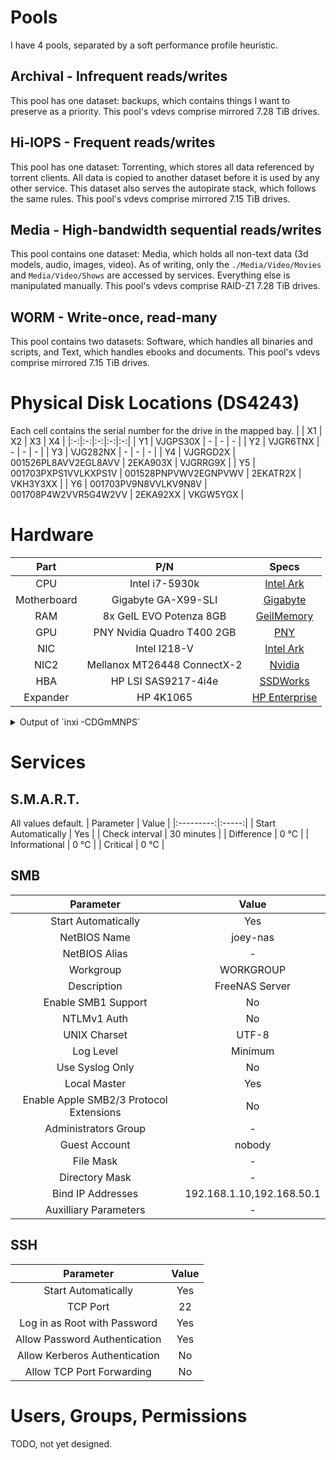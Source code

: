 # Pools
I have 4 pools, separated by a soft performance profile heuristic.
## Archival - Infrequent reads/writes
This pool has one dataset: backups, which contains things I want to preserve as a priority.
This pool's vdevs comprise mirrored 7.28 TiB drives.
## Hi-IOPS - Frequent reads/writes
This pool has one dataset: Torrenting, which stores all data referenced by torrent clients. All data is copied to another dataset before it is used by any other service. This dataset also serves the autopirate stack, which follows the same rules. 
This pool's vdevs comprise mirrored 7.15 TiB drives.
## Media - High-bandwidth sequential reads/writes
This pool contains one dataset: Media, which holds all non-text data (3d models, audio, images, video). As of writing, only the `./Media/Video/Movies` and `Media/Video/Shows` are accessed by services. Everything else is manipulated manually.
This pool's vdevs comprise RAID-Z1 7.28 TiB drives.
## WORM - Write-once, read-many
This pool contains two datasets: Software, which handles all binaries and scripts, and Text, which handles ebooks and documents.
This pool's vdevs comprise mirrored 7.15 TiB drives.

# Physical Disk Locations (DS4243)
Each cell contains the serial number for the drive in the mapped bay.
|  | X1 | X2 | X3 | X4 |
|:-:|:-:|:-:|:-:|:-:|
| Y1 | VJGPS30X             | -                    | - | - | 
| Y2 | VJGR6TNX             | -                    | - | - | 
| Y3 | VJG282NX             | -                    | - | - | 
| Y4 | VJGRGD2X             | 001526PL8AVV2EGL8AVV | 2EKA903X | VJGRRG9X |
| Y5 | 001703PXPS1VVLKXPS1V | 001528PNPVWV2EGNPVWV | 2EKATR2X | VKH3Y3XX |
| Y6 | 001703PV9N8VVLKV9N8V | 001708P4W2VVR5G4W2VV | 2EKA92XX | VKGW5YGX |

# Hardware
| Part | P/N | Specs |
|:----:|:---:|:-----:|
| CPU | Intel i7-5930k | [Intel Ark](https://www.intel.com/content/www/us/en/products/sku/82931/intel-core-i75930k-processor-15m-cache-up-to-3-70-ghz/specifications.html) |
| Motherboard | Gigabyte GA-X99-SLI | [Gigabyte](https://www.gigabyte.com/Motherboard/GA-X99-SLI-rev-10/sp#sp) |
| RAM | 8x GeIL EVO Potenza 8GB | [GeilMemory](http://www.geilmemory.com/product/?id=22) |
| GPU | PNY Nvidia Quadro T400 2GB | [PNY](https://www.pny.com/nvidia-t400) |
| NIC | Intel I218-V | [Intel Ark](https://ark.intel.com/content/www/us/en/ark/products/71305/intel-ethernet-connection-i218v.html)
| NIC2 | Mellanox MT26448 ConnectX-2 | [Nvidia](https://network.nvidia.com/related-docs/prod_adapter_cards/ConnectX-2_QSFP_IB_and_%20SFP_10GigE_Card_User_Manual_MHZH29.pdf)
| HBA | HP LSI SAS9217-4i4e | [SSDWorks](https://www.ssdworks.com/datasheets/LSI_SAS9217-4i4e_PB.pdf) |
| Expander | HP 4K1065 | [HP Enterprise](https://support.hpe.com/hpesc/public/docDisplay?docId=emr_na-c04495958) |

<details>
<summary>Output of `inxi -CDGmMNPS`</summary>
```
System:    Host: joey-nas.local Kernel: FreeBSD 12.2-RELEASE-p3 amd64 bits: 64 Console: tty pts/0 OS: FreeBSD 12.2-RELEASE-p3 
Machine:   Type: Desktop Mobo: Gigabyte model: X99-SLI-CF v: x.x serial: N/A UEFI: American Megatrends v: F24a rev: 5.6 
           date: 01/11/2018 
Memory:    RAM: total: 63.79 GiB used: 62.25 GiB (97.6%) 
           Array-1: capacity: 512 GiB note: check slots: 8 EC: None 
           Device-1: DIMM_A1 size: 8 GiB speed: 2133 MT/s 
           Device-2: DIMM_A2 size: 8 GiB speed: 2133 MT/s 
           Device-3: DIMM_B1 size: 8 GiB speed: 2133 MT/s 
           Device-4: DIMM_B2 size: 8 GiB speed: 2133 MT/s 
           Device-5: DIMM_C1 size: 8 GiB speed: 2133 MT/s 
           Device-6: DIMM_C2 size: 8 GiB speed: 2133 MT/s 
           Device-7: DIMM_D1 size: 8 GiB speed: 2133 MT/s 
           Device-8: DIMM_D2 size: 8 GiB speed: 2133 MT/s 
CPU:       Info: 12-Core model: Intel Core i7-5930K bits: 64 type: MCP cache: L2: 1.5 MiB note: check 
           Speed: 3500 MHz min/max: N/A Core speed (MHz): N/A 
Graphics:  Device-1: NVIDIA GK208B [GeForce GT 710] driver: vgapci 
           Display: server: No display server data found. Headless machine? tty: 177x51 
           Message: Unable to show advanced data. Required tool glxinfo missing. 
Network:   Device-1: Intel Ethernet I218-V driver: em 
           Device-2: Mellanox MT26448 [ConnectX EN 10GigE PCIe 2.0 5GT/s] driver: mlx4_core 
Drives:    Local Storage: total: raw: 123.17 TiB usable: 85.52 TiB used: 26.49 TiB (31.0%) 
           ID-1: /dev/ada0 vendor: Intel model: SSDSCKGW080A4 DC31 size: 74.53 GiB scheme: GPT 
           ID-2: /dev/da0 vendor: Western Digital model: ATA WDC WD80EZAZ-11T 0A83 size: 7.28 TiB scheme: GPT 
           ID-3: /dev/da1 vendor: Seagate model: ATA ST8000DM004-2CX1 0001 size: 7.28 TiB scheme: GPT 
           ID-4: /dev/da10 vendor: HGST (Hitachi) model: HUH728080AL4200 A7D8 size: 7.28 TiB scheme: GPT 
           ID-5: /dev/da11 vendor: Hitachi model: HUH72808CLAR8000 M7K0 size: 7.28 TiB scheme: GPT 
           ID-6: /dev/da12 vendor: Hitachi model: HUH72808CLAR8000 M7K0 size: 7.28 TiB 
           ID-7: /dev/da13 vendor: HGST (Hitachi) model: H7280A520SUN8.0T PD51 size: 7.15 TiB 
           ID-8: /dev/da14 vendor: Hitachi model: HUH72808CLAR8000 M7K0 size: 7.28 TiB scheme: GPT 
           ID-9: /dev/da15 vendor: Hitachi model: HUH72808CLAR8000 M7K0 size: 7.28 TiB scheme: GPT 
           ID-10: /dev/da16 vendor: Hitachi model: HUH72808CLAR8000 M7K0 size: 7.28 TiB 
           ID-11: /dev/da2 vendor: HGST (Hitachi) model: H7280A520SUN8.0T PD51 size: 7.15 TiB scheme: GPT 
           ID-12: /dev/da3 vendor: HGST (Hitachi) model: H7280A520SUN8.0T PD51 size: 7.15 TiB scheme: GPT 
           ID-13: /dev/da4 vendor: HGST (Hitachi) model: HUH728080AL4200 A7D8 size: 7.28 TiB scheme: GPT 
           ID-14: /dev/da5 vendor: Hitachi model: HUH72808CLAR8000 M7K0 size: 7.28 TiB scheme: GPT 
           ID-15: /dev/da6 vendor: HGST (Hitachi) model: H7280A520SUN8.0T PAG1 size: 7.15 TiB scheme: GPT 
           ID-16: /dev/da7 vendor: HGST (Hitachi) model: H7280A520SUN8.0T PAG1 size: 7.15 TiB scheme: GPT 
           ID-17: /dev/da8 vendor: HGST (Hitachi) model: HUH728080AL4200 A7D8 size: 7.28 TiB scheme: GPT 
           ID-18: /dev/da9 vendor: Hitachi model: HUH72808CLAR8000 M7K0 size: 7.28 TiB scheme: GPT 
Partition: ID-1: / size: 62.24 GiB used: 26.84 GiB (43.1%) fs: zfs logical: freenas-boot/ROOT/FreeNAS-12.0-U2 
           ID-2: swap-1 size: 2 GiB used: 0 KiB (0.0%) fs: swap dev: /dev/mirror/swap0.eli 
           ID-3: swap-2 size: 2 GiB used: 0 KiB (0.0%) fs: swap dev: /dev/mirror/swap1.eli 
           ID-4: swap-3 size: 2 GiB used: 0 KiB (0.0%) fs: swap dev: /dev/mirror/swap2.eli 
           ID-5: swap-4 size: 2 GiB used: 0 KiB (0.0%) fs: swap dev: /dev/mirror/swap3.eli 
           ID-6: swap-5 size: 2 GiB used: 0 KiB (0.0%) fs: swap dev: /dev/mirror/swap4.eli
```
</details>

# Services
## S.M.A.R.T.
All values default. 
| Parameter | Value |
|:---------:|:-----:|
| Start Automatically | Yes |
| Check interval | 30 minutes |
| Difference | 0 &deg;C |
| Informational | 0 &deg;C |
| Critical | 0 &deg;C |

## SMB
| Parameter | Value |
|:---------:|:-----:|
| Start Automatically | Yes |
| NetBIOS Name | joey-nas |
| NetBIOS Alias | - |
| Workgroup | WORKGROUP |
| Description | FreeNAS Server |
| Enable SMB1 Support | No |
| NTLMv1 Auth | No |
| UNIX Charset | UTF-8 | 
| Log Level | Minimum |
| Use Syslog Only | No |
| Local Master | Yes |
| Enable Apple SMB2/3 Protocol Extensions | No |
| Administrators Group | - |
| Guest Account | nobody |
| File Mask | - |
| Directory Mask | - |
| Bind IP Addresses | 192.168.1.10,192.168.50.1 |
| Auxilliary Parameters | - |

## SSH
| Parameter | Value |
|:---------:|:-----:|
| Start Automatically | Yes |
| TCP Port | 22 |
| Log in as Root with Password | Yes |
| Allow Password Authentication | Yes |
| Allow Kerberos Authentication | No |
| Allow TCP Port Forwarding | No |

# Users, Groups, Permissions
TODO, not yet designed.
